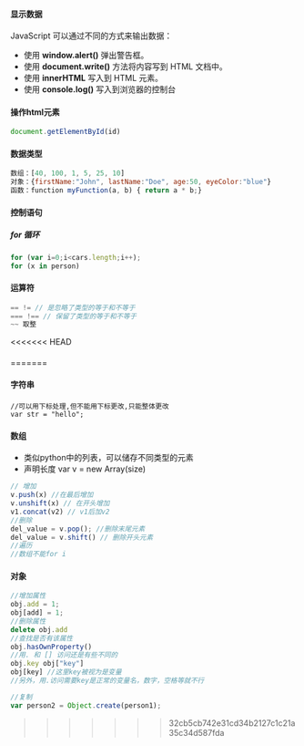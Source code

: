 #### 显示数据

JavaScript 可以通过不同的方式来输出数据：

- 使用 **window.alert()** 弹出警告框。
- 使用 **document.write()** 方法将内容写到 HTML 文档中。
- 使用 **innerHTML** 写入到 HTML 元素。
- 使用 **console.log()** 写入到浏览器的控制台

#### 操作html元素

```javascript
document.getElementById(id)
```

#### 数据类型

```javascript
数组：[40, 100, 1, 5, 25, 10]
对象：{firstName:"John", lastName:"Doe", age:50, eyeColor:"blue"}
函数：function myFunction(a, b) { return a * b;}

```

#### 控制语句

##### for 循环

```javascript
for (var i=0;i<cars.length;i++);
for (x in person) 
```

#### 运算符

```javascript
== != // 是忽略了类型的等于和不等于
=== !== // 保留了类型的等于和不等于
~~ 取整
```

<<<<<<< HEAD
#### 
=======
#### 字符串

```
//可以用下标处理,但不能用下标更改,只能整体更改
var str = "hello";

```

#### 数组

* 类似python中的列表，可以储存不同类型的元素
* 声明长度 var v = new Array(size)

```javascript
// 增加
v.push(x) //在最后增加
v.unshift(x) // 在开头增加
v1.concat(v2) // v1后加v2
//删除
del_value = v.pop(); //删除末尾元素
del_value = v.shift() // 删除开头元素
//遍历
//数组不能for i
```

#### 对象

```javascript
//增加属性
obj.add = 1;
obj[add] = 1;
//删除属性
delete obj.add
//查找是否有该属性
obj.hasOwnProperty()
//用. 和 [] 访问还是有些不同的
obj.key obj["key"] 
obj[key] //这里key被视为是变量
//另外，用.访问需要key是正常的变量名，数字，空格等就不行

//复制
var person2 = Object.create(person1);

```

>>>>>>> 32cb5cb742e31cd34b2127c1c21a35c34d587fda
